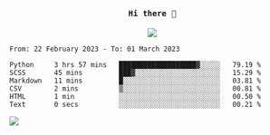 <h4 align="center"><samp> Hi there 👋  </samp></h4>

<p align="center">
  
  <a href="https://github.com/bznick98">
    <img align="center" src="https://github-readme-stats.vercel.app/api?username=bznick98&&count_private=true&hide=issues,prs,contribs&show_icons=true&theme=gruvbox" />
  </a>
  
  <!--START_SECTION:waka-->

```text
From: 22 February 2023 - To: 01 March 2023

Python     3 hrs 57 mins   ███████████████████▓░░░░░   79.19 %
SCSS       45 mins         ███▓░░░░░░░░░░░░░░░░░░░░░   15.29 %
Markdown   11 mins         █░░░░░░░░░░░░░░░░░░░░░░░░   03.81 %
CSV        2 mins          ▒░░░░░░░░░░░░░░░░░░░░░░░░   00.81 %
HTML       1 min           ░░░░░░░░░░░░░░░░░░░░░░░░░   00.50 %
Text       0 secs          ░░░░░░░░░░░░░░░░░░░░░░░░░   00.21 %
```

<!--END_SECTION:waka-->
  
 
</p>

![](https://visitor-badge.glitch.me/badge?page_id=bznick98.bznick98)

